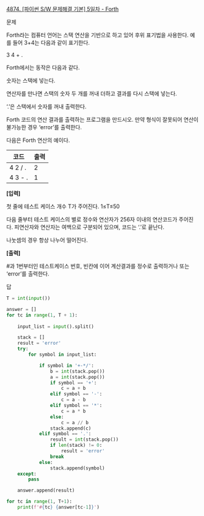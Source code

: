 [4874. [파이썬 S/W 문제해결 기본] 5일차 - Forth](https://swexpertacademy.com/main/learn/course/subjectDetail.do?courseId=AVuPDN86AAXw5UW6&subjectId=AWOVIc7KqfQDFAWg#)

문제

Forth라는 컴퓨터 언어는 스택 연산을 기반으로 하고 있어 후위 표기법을 사용한다. 예를 들어 3+4는 다음과 같이 표기한다.


3 4 + .


Forth에서는 동작은 다음과 같다.


숫자는 스택에 넣는다.

연산자를 만나면 스택의 숫자 두 개를 꺼내 더하고 결과를 다시 스택에 넣는다.

‘.’은 스택에서 숫자를 꺼내 출력한다.

 

Forth 코드의 연산 결과를 출력하는 프로그램을 만드시오. 만약 형식이 잘못되어 연산이 불가능한 경우 ‘error’를 출력한다.


다음은 Forth 연산의 예이다.


| 코드    | 출력 |
| ------- | ---- |
| 4 2 / . | 2    |
| 4 3 - . | 1    |

 

 

**[입력]**


첫 줄에 테스트 케이스 개수 T가 주어진다. 1≤T≤50


다음 줄부터 테스트 케이스의 별로 정수와 연산자가 256자 이내의 연산코드가 주어진다. 피연산자와 연산자는 여백으로 구분되어 있으며, 코드는 ‘.’로 끝난다.

나눗셈의 경우 항상 나누어 떨어진다.

 

**[출력]**


\#과 1번부터인 테스트케이스 번호, 빈칸에 이어 계산결과를 정수로 출력하거나 또는 ‘error’를 출력한다.

답

```python
T = int(input())

answer = []
for tc in range(1, T + 1): 
    
    input_list = input().split()

    stack = []
    result = 'error'
    try:
        for symbol in input_list:

            if symbol in '+-*/':
                b = int(stack.pop())
                a = int(stack.pop())
                if symbol == '+':
                    c = a + b
                elif symbol == '-':
                    c = a - b
                elif symbol == '*':
                    c = a * b
                else:
                    c = a // b
                stack.append(c)
            elif symbol == '.':
                result = int(stack.pop())
                if len(stack) != 0:
                    result = 'error'
                break
            else:
                stack.append(symbol)
    except:
        pass

    answer.append(result)

for tc in range(1, T+1):
    print(f'#{tc} {answer[tc-1]}')
```



